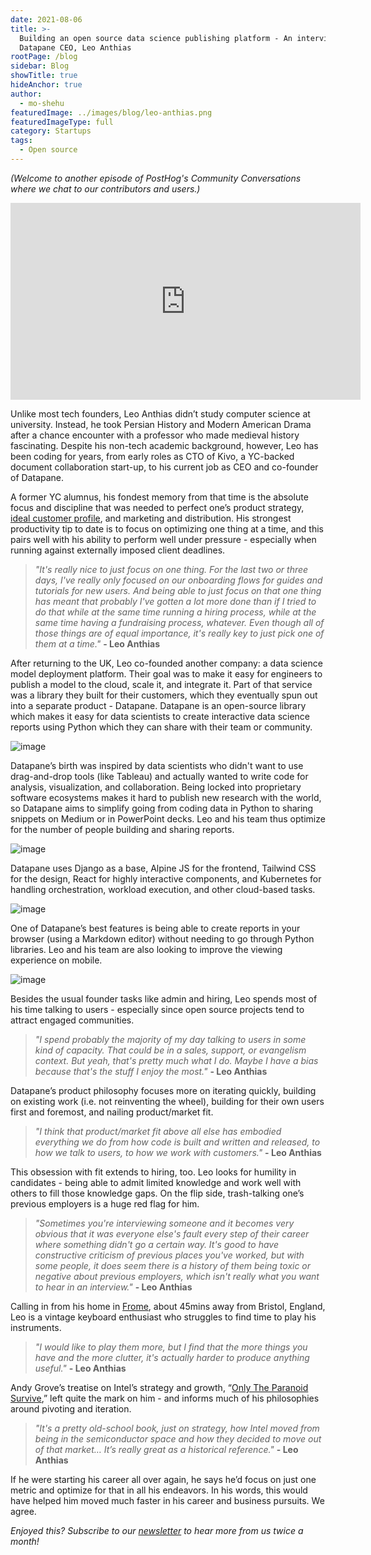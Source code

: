 ```yaml
---
date: 2021-08-06
title: >-
  Building an open source data science publishing platform - An interview with
  Datapane CEO, Leo Anthias
rootPage: /blog
sidebar: Blog
showTitle: true
hideAnchor: true
author:
  - mo-shehu
featuredImage: ../images/blog/leo-anthias.png
featuredImageType: full
category: Startups
tags:
  - Open source
---
```

_(Welcome to another episode of PostHog's Community Conversations where we chat to our contributors and users.)_

<iframe width="560" height="315" src="https://www.youtube-nocookie.com/embed/dL-GaQlA6bo" title="YouTube video player" frameborder="0" allow="accelerometer; autoplay; clipboard-write; encrypted-media; gyroscope; picture-in-picture" allowfullscreen></iframe>

Unlike most tech founders, Leo Anthias didn’t study computer science at university. Instead, he took Persian History and Modern American Drama after a chance encounter with a professor who made medieval history fascinating. Despite his non-tech academic background, however, Leo has been coding for years, from early roles as CTO of Kivo, a YC-backed document collaboration start-up, to his current job as CEO and co-founder of Datapane.

A former YC alumnus, his fondest memory from that time is the absolute focus and discipline that was needed to perfect one’s product strategy, [ideal customer profile](/newsletter/ideal-customer-profile-framework), and marketing and distribution. His strongest productivity tip to date is to focus on optimizing one thing at a time, and this pairs well with his ability to perform well under pressure - especially when running against externally imposed client deadlines.

> _"It's really nice to just focus on one thing. For the last two or three days, I've really only focused on our onboarding flows for guides and tutorials for new users. And being able to just focus on that one thing has meant that probably I've gotten a lot more done than if I tried to do that while at the same time running a hiring process, while at the same time having a fundraising process, whatever. Even though all of those things are of equal importance, it's really key to just pick one of them at a time."_ **- Leo Anthias**

After returning to the UK, Leo co-founded another company: a data science model deployment platform. Their goal was to make it easy for engineers to publish a model to the cloud, scale it, and integrate it. Part of that service was a library they built for their customers, which they eventually spun out into a separate product - Datapane. Datapane is an open-source library which makes it easy for data scientists to create interactive data science reports using Python which they can share with their team or community.

![image](https://user-images.githubusercontent.com/40317687/127475264-c5910fcf-4194-440e-be11-1f72e6f6a093.png)

Datapane’s birth was inspired by data scientists who didn't want to use drag-and-drop tools (like Tableau) and actually wanted to write code for analysis, visualization, and collaboration. Being locked into proprietary software ecosystems makes it hard to publish new research with the world, so Datapane aims to simplify going from coding data in Python to sharing snippets on Medium or in PowerPoint decks. Leo and his team thus optimize for the number of people building and sharing reports.

![image](https://user-images.githubusercontent.com/40317687/127475218-864bf8ff-ae49-4b12-884a-08421a3c6e7d.png)

Datapane uses Django as a base, Alpine JS for the frontend, Tailwind CSS for the design, React for highly interactive components, and Kubernetes for handling orchestration, workload execution, and other cloud-based tasks.

![image](https://user-images.githubusercontent.com/40317687/127475017-0bcd9dc8-d755-42fc-8eb0-cb43c3e15723.png)

One of Datapane’s best features is being able to create reports in your browser (using a Markdown editor) without needing to go through Python libraries. Leo and his team are also looking to improve the viewing experience on mobile.

![image](https://user-images.githubusercontent.com/40317687/127475310-f4d03117-b91c-4ee2-9e6d-0f457e5ff422.png)

Besides the usual founder tasks like admin and hiring, Leo spends most of his time talking to users - especially since open source projects tend to attract engaged communities.

> _"I spend probably the majority of my day talking to users in some kind of capacity. That could be in a sales, support, or evangelism context. But yeah, that's pretty much what I do. Maybe I have a bias because that's the stuff I enjoy the most."_ **- Leo Anthias**

Datapane’s product philosophy focuses more on iterating quickly, building on existing work (i.e. not reinventing the wheel), building for their own users first and foremost, and nailing product/market fit.

> _"I think that product/market fit above all else has embodied everything we do from how code is built and written and released, to how we talk to users, to how we work with customers."_ **- Leo Anthias**

This obsession with fit extends to hiring, too. Leo looks for humility in candidates - being able to admit limited knowledge and work well with others to fill those knowledge gaps. On the flip side, trash-talking one’s previous employers is a huge red flag for him.

> _"Sometimes you're interviewing someone and it becomes very obvious that it was everyone else's fault every step of their career where something didn't go a certain way. It's good to have constructive criticism of previous places you've worked, but with some people, it does seem there is a history of them being toxic or negative about previous employers, which isn't really what you want to hear in an interview."_ **- Leo Anthias**

Calling in from his home in [Frome](https://www.discoverfrome.co.uk/frome), about 45mins away from Bristol, England, Leo is a vintage keyboard enthusiast who struggles to find time to play his instruments. 

> _"I would like to play them more, but I find that the more things you have and the more clutter, it's actually harder to produce anything useful."_ **- Leo Anthias**

Andy Grove’s treatise on Intel’s strategy and growth, “[Only The Paranoid Survive](https://www.amazon.com/Only-Paranoid-Survive-Exploit-Challenge/dp/0385483821),” left quite the mark on him - and informs much of his philosophies around pivoting and iteration.

> _"It's a pretty old-school book, just on strategy, how Intel moved from being in the semiconductor space and how they decided to move out of that market… It’s really great as a historical reference."_ **- Leo Anthias**

If he were starting his career all over again, he says he’d focus on just one metric and optimize for that in all his endeavors. In his words, this would have helped him moved much faster in his career and business pursuits. We agree.

_Enjoyed this? Subscribe to our [newsletter](https://newsletter.posthog.com/subscribe) to hear more from us twice a month!_

